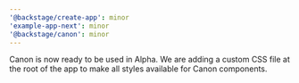 ```yaml
---
'@backstage/create-app': minor
'example-app-next': minor
'@backstage/canon': minor
---
```


Canon is now ready to be used in Alpha. We are adding a custom CSS file at the root of the app to make all styles available for Canon components.
